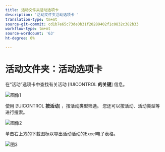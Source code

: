 ```yaml
---
title: 活动文件夹活动选项卡
description: '活动文件夹活动选项卡 '
translation-type: tm+mt
source-git-commit: cd1b7e65c73de0b31f20289402f1c0832c382b33
workflow-type: tm+mt
source-wordcount: '63'
ht-degree: 0%

---
```



# 活动文件夹：活动选项卡

在“活动”选项卡中查找有关活动 [!UICONTROL **的关键**] 信息。

![图像1](/help/sky/assets/campaign-folders/campaign-folder-activities-tab/campaign-folder-activities-tab-1.png)

使用 [!UICONTROL **按活动**] ，按活动类型筛选。 您还可以按活动、活动类型等进行搜索。

![图像2](/help/sky/assets/campaign-folders/campaign-folder-activities-tab/campaign-folder-activities-tab-2.png)

单击右上方的下载图标以导出活动活动的Excel电子表格。

![图3](/help/sky/assets/campaign-folders/campaign-folder-activities-tab/campaign-folder-activities-tab-3.png)
